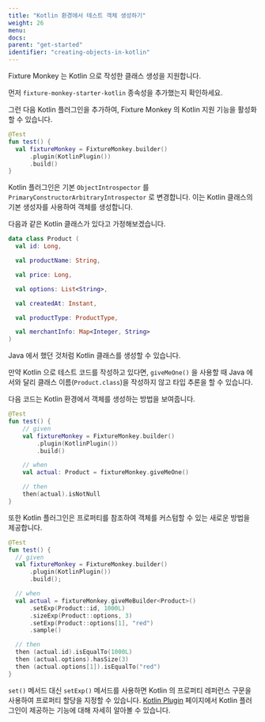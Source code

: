 ```yaml
---
title: "Kotlin 환경에서 테스트 객체 생성하기"
weight: 26
menu:
docs:
parent: "get-started"
identifier: "creating-objects-in-kotlin"
---
```


Fixture Monkey 는 Kotlin 으로 작성한 클래스 생성을 지원합니다.

먼저 `fixture-monkey-starter-kotlin` 종속성을 추가했는지 확인하세요.

그런 다음 Kotlin 플러그인을 추가하여, Fixture Monkey 의 Kotlin 지원 기능을 활성화 할 수 있습니다.

```kotlin
@Test
fun test() {
  val fixtureMonkey = FixtureMonkey.builder()
      .plugin(KotlinPlugin())
      .build()
}
```

Kotlin 플러그인은 기본 `ObjectIntrospector` 를 `PrimaryConstructorArbitraryIntrospector` 로 변경합니다.
이는 Kotlin 클래스의 기본 생성자를 사용하여 객체를 생성합니다.

다음과 같은 Kotlin 클래스가 있다고 가정해보겠습니다.

```kotlin
data class Product (
  val id: Long,

  val productName: String,

  val price: Long,

  val options: List<String>,

  val createdAt: Instant,

  val productType: ProductType,

  val merchantInfo: Map<Integer, String>
)
```

Java 에서 했던 것처럼 Kotlin 클래스를 생성할 수 있습니다.

만약 Kotlin 으로 테스트 코드를 작성하고 있다면, `giveMeOne()` 을 사용할 때
Java 에서와 달리 클래스 이름(`Product.class`)을 작성하지 않고 타입 추론을 할 수 있습니다.

다음 코드는 Kotlin 환경에서 객체를 생성하는 방법을 보여줍니다.

```kotlin
@Test
fun test() {
    // given
    val fixtureMonkey = FixtureMonkey.builder()
        .plugin(KotlinPlugin())
        .build()

    // when
    val actual: Product = fixtureMonkey.giveMeOne()

    // then
    then(actual).isNotNull
}
```

또한 Kotlin 플러그인은 프로퍼티를 참조하여 객체를 커스텀할 수 있는 새로운 방법을 제공합니다.

```kotlin
@Test
fun test() {
  // given
  val fixtureMonkey = FixtureMonkey.builder()
      .plugin(KotlinPlugin())
      .build();

  // when
  val actual = fixtureMonkey.giveMeBuilder<Product>()
      .setExp(Product::id, 1000L)
      .sizeExp(Product::options, 3)
      .setExp(Product::options[1], "red")
      .sample()

  // then
  then (actual.id).isEqualTo(1000L)
  then (actual.options).hasSize(3)
  then (actual.options[1]).isEqualTo("red")
}
```

`set()` 메서드 대신 `setExp()` 메서드를 사용하면 Kotlin 의 프로퍼티 레퍼런스 구문을 사용하여 프로퍼티 할당을 지정할 수 있습니다.
[Kotlin Plugin](../../plugins/kotlin-plugin/features) 페이지에서 Kotlin 플러그인이 제공하는 기능에 대해 자세히 알아볼 수 있습니다.
